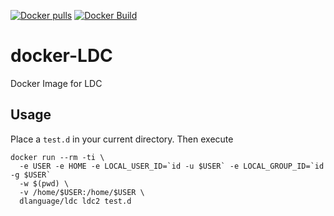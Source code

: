 [![Docker pulls](https://img.shields.io/docker/pulls/dlanguage/ldc.svg)](https://hub.docker.com/r/dlanguage/ldc/)
[![Docker Build](https://img.shields.io/docker/automated/dlanguage/ldc.svg)](https://hub.docker.com/r/dlanguage/ldc/)

# docker-LDC

Docker Image for LDC

## Usage

Place a `test.d` in your current directory.
Then execute
```
docker run --rm -ti \
  -e USER -e HOME -e LOCAL_USER_ID=`id -u $USER` -e LOCAL_GROUP_ID=`id -g $USER`
  -w $(pwd) \
  -v /home/$USER:/home/$USER \
  dlanguage/ldc ldc2 test.d
```
